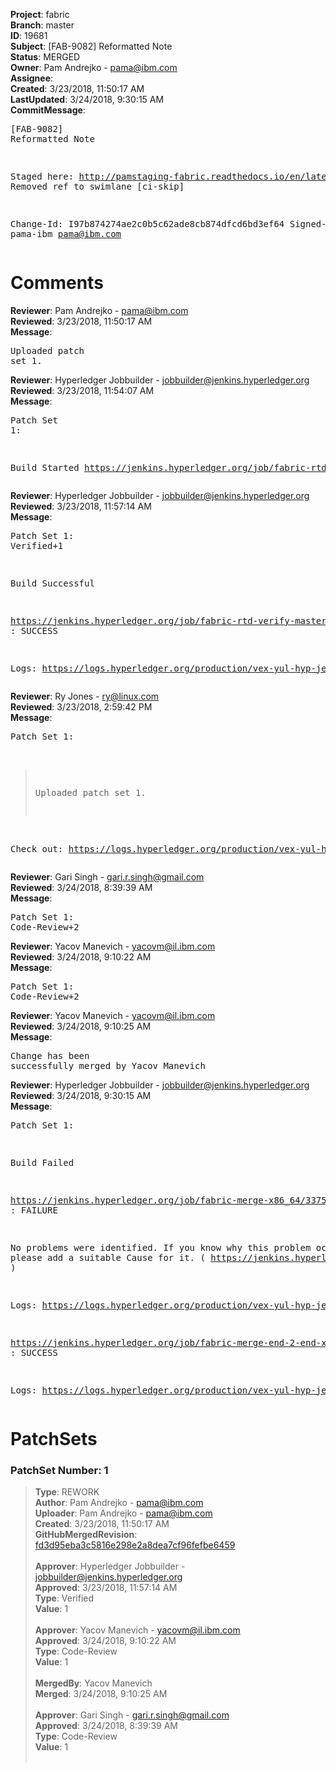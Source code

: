 <strong>Project</strong>: fabric<br><strong>Branch</strong>: master<br><strong>ID</strong>: 19681<br><strong>Subject</strong>: [FAB-9082] Reformatted Note<br><strong>Status</strong>: MERGED<br><strong>Owner</strong>: Pam Andrejko - pama@ibm.com<br><strong>Assignee</strong>:<br><strong>Created</strong>: 3/23/2018, 11:50:17 AM<br><strong>LastUpdated</strong>: 3/24/2018, 9:30:15 AM<br><strong>CommitMessage</strong>:<br><pre>[FAB-9082] Reformatted Note

Staged here: http://pamstaging-fabric.readthedocs.io/en/latest/txflow.html
Removed ref to swimlane
[ci-skip]

Change-Id: I97b874274ae2c0b5c62ade8cb874dfcd6bd3ef64
Signed-off-by: pama-ibm <pama@ibm.com>
</pre><h1>Comments</h1><strong>Reviewer</strong>: Pam Andrejko - pama@ibm.com<br><strong>Reviewed</strong>: 3/23/2018, 11:50:17 AM<br><strong>Message</strong>: <pre>Uploaded patch set 1.</pre><strong>Reviewer</strong>: Hyperledger Jobbuilder - jobbuilder@jenkins.hyperledger.org<br><strong>Reviewed</strong>: 3/23/2018, 11:54:07 AM<br><strong>Message</strong>: <pre>Patch Set 1:

Build Started https://jenkins.hyperledger.org/job/fabric-rtd-verify-master/399/</pre><strong>Reviewer</strong>: Hyperledger Jobbuilder - jobbuilder@jenkins.hyperledger.org<br><strong>Reviewed</strong>: 3/23/2018, 11:57:14 AM<br><strong>Message</strong>: <pre>Patch Set 1: Verified+1

Build Successful 

https://jenkins.hyperledger.org/job/fabric-rtd-verify-master/399/ : SUCCESS

Logs: https://logs.hyperledger.org/production/vex-yul-hyp-jenkins-3/fabric-rtd-verify-master/399</pre><strong>Reviewer</strong>: Ry Jones - ry@linux.com<br><strong>Reviewed</strong>: 3/23/2018, 2:59:42 PM<br><strong>Message</strong>: <pre>Patch Set 1:

> Uploaded patch set 1.

Check out: https://logs.hyperledger.org/production/vex-yul-hyp-jenkins-3/fabric-rtd-verify-master/399/html/</pre><strong>Reviewer</strong>: Gari Singh - gari.r.singh@gmail.com<br><strong>Reviewed</strong>: 3/24/2018, 8:39:39 AM<br><strong>Message</strong>: <pre>Patch Set 1: Code-Review+2</pre><strong>Reviewer</strong>: Yacov Manevich - yacovm@il.ibm.com<br><strong>Reviewed</strong>: 3/24/2018, 9:10:22 AM<br><strong>Message</strong>: <pre>Patch Set 1: Code-Review+2</pre><strong>Reviewer</strong>: Yacov Manevich - yacovm@il.ibm.com<br><strong>Reviewed</strong>: 3/24/2018, 9:10:25 AM<br><strong>Message</strong>: <pre>Change has been successfully merged by Yacov Manevich</pre><strong>Reviewer</strong>: Hyperledger Jobbuilder - jobbuilder@jenkins.hyperledger.org<br><strong>Reviewed</strong>: 3/24/2018, 9:30:15 AM<br><strong>Message</strong>: <pre>Patch Set 1:

Build Failed 

https://jenkins.hyperledger.org/job/fabric-merge-x86_64/3375/ : FAILURE

No problems were identified. If you know why this problem occurred, please add a suitable Cause for it. ( https://jenkins.hyperledger.org/job/fabric-merge-x86_64/3375/ )

Logs: https://logs.hyperledger.org/production/vex-yul-hyp-jenkins-3/fabric-merge-x86_64/3375

https://jenkins.hyperledger.org/job/fabric-merge-end-2-end-x86_64/2047/ : SUCCESS

Logs: https://logs.hyperledger.org/production/vex-yul-hyp-jenkins-3/fabric-merge-end-2-end-x86_64/2047</pre><h1>PatchSets</h1><h3>PatchSet Number: 1</h3><blockquote><strong>Type</strong>: REWORK<br><strong>Author</strong>: Pam Andrejko - pama@ibm.com<br><strong>Uploader</strong>: Pam Andrejko - pama@ibm.com<br><strong>Created</strong>: 3/23/2018, 11:50:17 AM<br><strong>GitHubMergedRevision</strong>: [fd3d95eba3c5816e298e2a8dea7cf96fefbe6459](https://github.com/hyperledger/fabric/commit/fd3d95eba3c5816e298e2a8dea7cf96fefbe6459)<br><br><strong>Approver</strong>: Hyperledger Jobbuilder - jobbuilder@jenkins.hyperledger.org<br><strong>Approved</strong>: 3/23/2018, 11:57:14 AM<br><strong>Type</strong>: Verified<br><strong>Value</strong>: 1<br><br><strong>Approver</strong>: Yacov Manevich - yacovm@il.ibm.com<br><strong>Approved</strong>: 3/24/2018, 9:10:22 AM<br><strong>Type</strong>: Code-Review<br><strong>Value</strong>: 1<br><br><strong>MergedBy</strong>: Yacov Manevich<br><strong>Merged</strong>: 3/24/2018, 9:10:25 AM<br><br><strong>Approver</strong>: Gari Singh - gari.r.singh@gmail.com<br><strong>Approved</strong>: 3/24/2018, 8:39:39 AM<br><strong>Type</strong>: Code-Review<br><strong>Value</strong>: 1<br><br></blockquote>